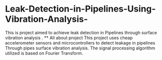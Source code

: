 # Leak-Detection-in-Pipelines-Using-Vibration-Analysis-
This is project aimed to achieve leak detection in Pipelines through surface vibration analysis .
 ** All about project 
 This project uses cheap accelerometer sensors and microcontrollers to detect leakage in pipelines 
 Through pipes surface vibration analysis.
 The signal processing algorithm utilized is based on Fourier Transform.
 
 
